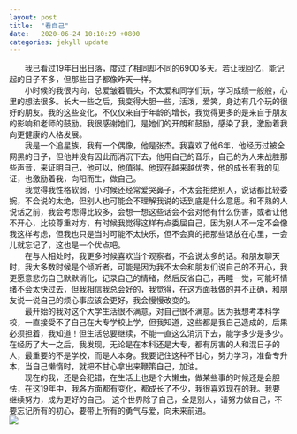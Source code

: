 ```yaml
---
layout: post
title:  "看自己"
date:   2020-06-24 10:10:29 +0800
categories: jekyll update
---  
```

&emsp;&emsp;我已看过19年日出日落，度过了相同却不同的6900多天。若让我回忆，能记起的日子不多，但那些日子都像昨天一样。  
&emsp;&emsp;小时候的我很内向，总爱皱着眉头，不太爱和同学们玩，学习成绩一般般，心里的想法很多。长大一些之后，我变得大胆一些，活泼，爱笑，身边有几个玩的很好的朋友。我的这些变化，不仅仅来自于年龄的增长，我觉得更多的是来自于朋友的影响和老师的鼓励。我很感谢她们，是她们的开朗和鼓励，感染了我，激励着我向更健康的人格发展。  
&emsp;&emsp;我是一个追星族，我有一个偶像，他是张杰。我喜欢了他6年，他经历过被全网黑的日子，但他并没有因此而消沉下去，他用自己的音乐，自己的为人来战胜那些声音，来证明自己，他可以，他值得。他现在越来越优秀，他的成长有我的见证，也激励着我，向阳而生，做自己。  
&emsp;&emsp;我觉得我性格软弱，小时候还经常爱哭鼻子，不太会拒绝别人，说话都比较委婉，不会说的太绝，但别人也可能会不理解我说的话到底是什么意思。和不熟的人说话之前，我会考虑得比较多，会想一想这些话会不会对他有什么伤害，或者让他不开心，比较尊重对方，有时候我觉得这样有点委屈自己，因为别人不一定不会像我这样考虑，但我也只是当时可能不太快乐，但不会真的把那些话放在心里，一会儿就忘记了，这也是一个优点吧。  
&emsp;&emsp;在与人相处时，我更多时候喜欢当个观察者，不会说太多的话。和朋友聊天时，我大多数时候是个倾听者，可能是因为我不太会和朋友们说自己的不开心，我更愿意悲伤自己默默消化，记录自己的情绪，然后反省自己，再睡一觉，可能坏情绪不会太快过去，但我相信我总会好的，我觉得，在这方面我做的并不正确，和朋友说一说自己的烦心事应该会更好，我会慢慢改变的。  
&emsp;&emsp;最开始的我对这个大学生活很不满意，对自己很不满意。因为我想考本科学校，一直接受不了自己在大专学校上学，但我知道，这些都是我自己造成的，后果必须担着，我知道！但生活总要继续，不能一直这么消沉下去，能学多少是多少。在经历了大一之后，我发现，无论是在本科还是大专，都有厉害的人和混日子的人，最重要的不是学校，而是人本身。我要记住这种不甘心，努力学习，准备专升本，当自己懒惰时，就把不甘心拿出来鞭策自己，加油。  
&emsp;&emsp;现在的我，还是会犯错，在生活上也是个大懒虫，做某些事的时候还是会胆怯，在这19年中，我各方面都有变化，都成长了不少，我很喜欢现在的我。我要继续努力，成为更好的自己。 这个世界除了自己，全是别人，请努力做自己，不要忘记所有的初心，要带上所有的勇气与爱，向未来前进。  
![]({{site.baseurl}}/images/13.jpg) 


[jekyll-docs]: https://jekyllrb.com/docs/home
[jekyll-gh]:   https://github.com/jekyll/jekyll
[jekyll-talk]: https://talk.jekyllrb.com/